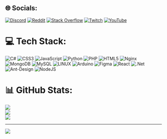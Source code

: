 
## 🌐 Socials:
[![Discord](https://img.shields.io/badge/Discord-%237289DA.svg?logo=discord&logoColor=white)](https://discord.gg/wM3UD99X43) [![Reddit](https://img.shields.io/badge/Reddit-%23FF4500.svg?logo=Reddit&logoColor=white)](https://reddit.com/user/AlucardDev) [![Stack Overflow](https://img.shields.io/badge/-Stackoverflow-FE7A16?logo=stack-overflow&logoColor=white)](https://stackoverflow.com/users/22043194) [![Twitch](https://img.shields.io/badge/Twitch-%239146FF.svg?logo=Twitch&logoColor=white)](https://twitch.tv/AlucardDever) [![YouTube](https://img.shields.io/badge/YouTube-%23FF0000.svg?logo=YouTube&logoColor=white)](https://youtube.com/@AlucardDEVer) 

# 💻 Tech Stack:
![C#](https://img.shields.io/badge/c%23-%23239120.svg?style=for-the-badge&logo=c-sharp&logoColor=white) ![CSS3](https://img.shields.io/badge/css3-%231572B6.svg?style=for-the-badge&logo=css3&logoColor=white) ![JavaScript](https://img.shields.io/badge/javascript-%23323330.svg?style=for-the-badge&logo=javascript&logoColor=%23F7DF1E) ![Python](https://img.shields.io/badge/python-3670A0?style=for-the-badge&logo=python&logoColor=ffdd54) ![PHP](https://img.shields.io/badge/php-%23777BB4.svg?style=for-the-badge&logo=php&logoColor=white) ![HTML5](https://img.shields.io/badge/html5-%23E34F26.svg?style=for-the-badge&logo=html5&logoColor=white) ![Nginx](https://img.shields.io/badge/nginx-%23009639.svg?style=for-the-badge&logo=nginx&logoColor=white) ![MongoDB](https://img.shields.io/badge/MongoDB-%234ea94b.svg?style=for-the-badge&logo=mongodb&logoColor=white) ![MySQL](https://img.shields.io/badge/mysql-%2300f.svg?style=for-the-badge&logo=mysql&logoColor=white) ![LINUX](https://img.shields.io/badge/Linux-FCC624?style=for-the-badge&logo=linux&logoColor=black) ![Arduino](https://img.shields.io/badge/-Arduino-00979D?style=for-the-badge&logo=Arduino&logoColor=white) 	![Figma](https://img.shields.io/badge/figma-%23F24E1E.svg?style=for-the-badge&logo=figma&logoColor=white) ![React](https://img.shields.io/badge/react-%2320232a.svg?style=for-the-badge&logo=react&logoColor=%2361DAFB) ![.Net](https://img.shields.io/badge/.NET-5C2D91?style=for-the-badge&logo=.net&logoColor=white) ![Ant-Design](https://img.shields.io/badge/-AntDesign-%230170FE?style=for-the-badge&logo=ant-design&logoColor=white) ![NodeJS](https://img.shields.io/badge/node.js-6DA55F?style=for-the-badge&logo=node.js&logoColor=white)
# 📊 GitHub Stats:
![](https://github-readme-stats.vercel.app/api?username=AlucardDEVer&theme=dark&hide_border=true&include_all_commits=true&count_private=true)<br/>
![](https://github-readme-streak-stats.herokuapp.com/?user=AlucardDEVer&theme=dark&hide_border=true)<br/>
![](https://github-readme-stats.vercel.app/api/top-langs/?username=AlucardDEVer&theme=dark&hide_border=true&include_all_commits=true&count_private=true&layout=compact)

---
[![](https://visitcount.itsvg.in/api?id=AlucardDEVer&icon=0&color=0)](https://visitcount.itsvg.in)

<!-- Proudly created with GPRM ( https://gprm.itsvg.in ) -->
